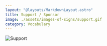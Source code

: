 ```yaml
---
layout: "@layouts/MarkdownLayout.astro"
title: Support / Sponsor
image: ./assets/images-of-signs/support.gif
category: Vocabulary
---
```


![Support](@signs/support.gif)
